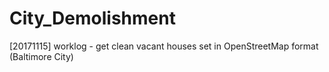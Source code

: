 # City_Demolishment

[20171115] worklog - get clean vacant houses set in OpenStreetMap format (Baltimore City)
